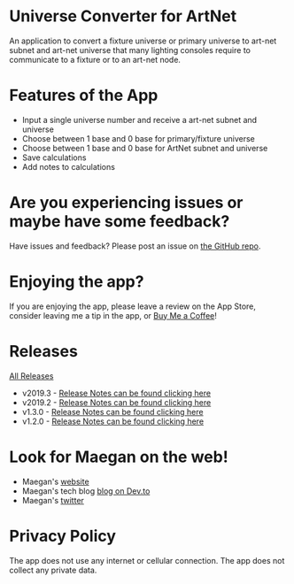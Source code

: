 # Universe Converter for ArtNet

An application to convert a fixture universe or primary universe to art-net subnet and art-net universe that many lighting consoles require to communicate to a fixture or to an art-net node.

# Features of the App

- Input a single universe number and receive a art-net subnet and universe
- Choose between 1 base and 0 base for primary/fixture universe
- Choose between 1 base and 0 base for ArtNet subnet and universe
- Save calculations
- Add notes to calculations

# Are you experiencing issues or maybe have some feedback?

Have issues and feedback? Please post an issue on [the GitHub repo](https://github.com/maeganjwilson/artnet-converter/issues).

# Enjoying the app?

If you are enjoying the app, please leave a review on the App Store, consider leaving me a tip in the app, or [Buy Me a Coffee](https://www.buymeacoffee.com/mwilsonapps)!

# Releases

[All Releases](https://github.com/maeganjwilson/artnet-converter/releases)

- v2019.3 - [Release Notes can be found clicking here](https://github.com/maeganjwilson/artnet-converter/releases/tag/v2019.3)
- v2019.2 - [Release Notes can be found clicking here](https://github.com/maeganjwilson/artnet-converter/releases/tag/v2019.2)
- v1.3.0 - [Release Notes can be found clicking here](https://github.com/maeganjwilson/artnet-converter/releases/tag/v1.3.0b011)
- v1.2.0 - [Release Notes can be found clicking here](https://github.com/maeganjwilson/artnet-converter/releases/tag/v1.2.0b001)

# Look for Maegan on the web!

- Maegan's [website](https://maeganwilson.com)
- Maegan's tech blog [blog on Dev.to](https://dev.to/maeganwilson_)
- Maegan's [twitter](https://twitter.com/maeganwilson_)

# Privacy Policy

The app does not use any internet or cellular connection. The app does not collect any private data.
